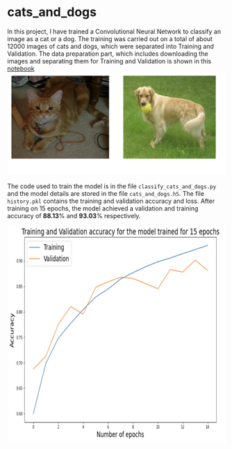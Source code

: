 # cats_and_dogs
In this project, I have trained a Convolutional Neural Network to classify an image as a cat or a dog. The training was carried out on a total of about 12000 images of cats and dogs, which were separated into Training and Validation. The data preparation part, which includes downloading the images and separating them for Training and Validation is shown in this [notebook](https://colab.research.google.com/drive/1Ku3Aec4ZDWCX9GVCF7f8SrXVu-6hgD78?usp=sharing)
![cat_dog](img_66_125.png)

The code used to train the model is in the file `classify_cats_and_dogs.py` and the model details are stored in the file `cats_and_dogs.h5`.
The file `history.pkl` contains the training and validation accuracy and loss. After training on 15 epochs, the model achieved a validation and training accuracy of **88.13**% and **93.03**% respectively.

<img src="accuracy.png" alt="alt text" width="800" height="500">
